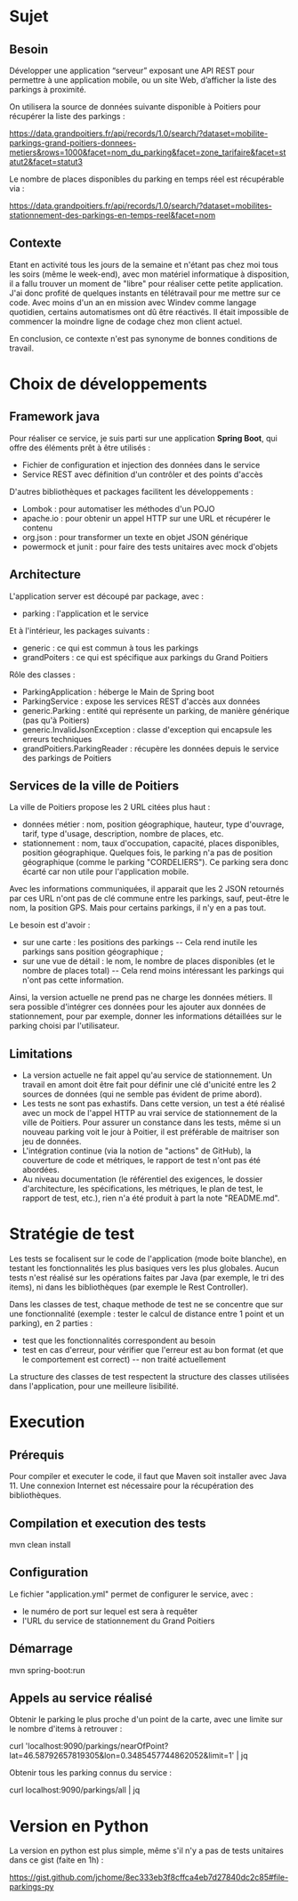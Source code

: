 # Sujet
## Besoin
Développer une application “serveur” exposant une API REST pour permettre à une application mobile, ou un site Web, d’afficher la liste des parkings à proximité.

  

On utilisera la source de données suivante disponible à Poitiers pour récupérer la liste des parkings :

https://data.grandpoitiers.fr/api/records/1.0/search/?dataset=mobilite-parkings-grand-poitiers-donnees-metiers&rows=1000&facet=nom_du_parking&facet=zone_tarifaire&facet=statut2&facet=statut3

  

Le nombre de places disponibles du parking en temps réel est récupérable via :

https://data.grandpoitiers.fr/api/records/1.0/search/?dataset=mobilites-stationnement-des-parkings-en-temps-reel&facet=nom

## Contexte
Etant en activité tous les jours de la semaine et n'étant pas chez moi tous les soirs (même le week-end), avec mon matériel informatique à disposition, il a fallu trouver un moment de "libre" pour réaliser cette petite application. J'ai donc profité de quelques instants en télétravail pour me mettre sur ce code.
Avec moins d'un an en mission avec Windev comme langage quotidien, certains automatismes ont dû être réactivés. Il était impossible de commencer la moindre ligne de codage chez mon client actuel.

En conclusion, ce contexte n'est pas synonyme de bonnes conditions de travail.


# Choix de développements
## Framework java
Pour réaliser ce service, je suis parti sur une application **Spring Boot**, qui offre des éléments prêt à être utilisés :

 - Fichier de configuration et injection des données dans le service
 - Service REST avec définition d'un contrôler et des points d'accès

D'autres bibliothèques et packages facilitent les développements :
 - Lombok : pour automatiser les méthodes d'un POJO
 - apache.io : pour obtenir un appel HTTP sur une URL et récupérer le contenu
 - org.json : pour transformer un texte en objet JSON générique
 - powermock et junit : pour faire des tests unitaires avec mock d'objets
 

## Architecture
L'application server est découpé par package, avec :
 - parking : l'application et le service
 
Et à l'intérieur, les packages suivants :
 - generic : ce qui est commun à tous les parkings
 - grandPoiters : ce qui est spécifique aux parkings du Grand Poitiers


Rôle des classes :
- ParkingApplication : héberge le Main de Spring boot
- ParkingService : expose les services REST d'accès aux données
- generic.Parking : entité qui représente un parking, de manière générique (pas qu'à Poitiers)
- generic.InvalidJsonException : classe d'exception qui encapsule les erreurs techniques
- grandPoitiers.ParkingReader : récupère les données depuis le service des parkings de Poitiers


## Services de la ville de Poitiers

La ville de Poitiers propose les 2 URL citées plus haut :
 - données métier : nom, position géographique, hauteur, type d'ouvrage, tarif, type d'usage, description, nombre de places, etc.
 - stationnement : nom, taux d'occupation, capacité, places disponibles, position géographique. Quelques fois, le parking n'a pas de position géographique (comme le parking "CORDELIERS"). Ce parking sera donc écarté car non utile pour l'application mobile.

Avec les informations communiquées, il apparait que les 2 JSON retournés par ces URL n'ont pas de clé commune entre les parkings, sauf, peut-être le nom, la position GPS. Mais pour certains parkings, il n'y en a pas tout.

Le besoin est d'avoir : 
 - sur une carte : les positions des parkings -- Cela rend inutile les parkings sans position géographique ;
 - sur une vue de détail : le nom, le nombre de places disponibles (et le nombre de places total) -- Cela rend moins intéressant les parkings qui n'ont pas cette information.

Ainsi, la version actuelle ne prend pas ne charge les données métiers. Il sera possible d'intégrer ces données pour les ajouter aux données de stationnement, pour par exemple, donner les informations détaillées sur le parking choisi par l'utilisateur.

## Limitations
- La version actuelle ne fait appel qu'au service de stationnement. Un travail en amont doit être fait pour définir une clé d'unicité entre les 2 sources de données (qui ne semble pas évident de prime abord).
- Les tests ne sont pas exhastifs. Dans cette version, un test a été réalisé avec un mock de l'appel HTTP au vrai service de stationnement de la ville de Poitiers. Pour assurer un constance dans les tests, même si un nouveau parking voit le jour à Poitier, il est préférable de maitriser son jeu de données.
- L'intégration continue (via la notion de "actions" de GitHub), la couverture de code et métriques, le rapport de test n'ont pas été abordées.
- Au niveau documentation (le référentiel des exigences, le dossier d'architecture,  les spécifications, les métriques, le plan de test, le rapport de test, etc.), rien n'a été produit à part la note "README.md".

# Stratégie de test
Les tests se focalisent sur le code de l'application (mode boite blanche), en testant les fonctionnalités les plus basiques vers les plus globales.
Aucun tests n'est réalisé sur les opérations faites par Java (par exemple, le tri des items), ni dans les bibliothèques (par exemple le Rest Controller). 

Dans les classes de test, chaque methode de test ne se concentre que sur une fonctionnalité (exemple : tester le calcul de distance entre 1 point et un parking), en 2 parties :
 - test que les fonctionnalités correspondent au besoin
 - test en cas d'erreur, pour vérifier que l'erreur est au bon format (et que le comportement est correct) -- non traité actuellement

La structure des classes de test respectent la structure des classes utilisées dans l'application, pour une meilleure lisibilité.

# Execution
## Prérequis
Pour compiler et executer le code, il faut que Maven soit installer avec Java 11. Une connexion Internet est nécessaire pour la récupération des bibliothèques.

## Compilation et execution des tests
mvn clean install

## Configuration
Le fichier "application.yml" permet de configurer le service, avec : 
 - le numéro de port sur lequel est sera à requêter
 - l'URL du service de stationnement du Grand Poitiers

## Démarrage
mvn spring-boot:run

## Appels au service réalisé
Obtenir le parking le plus proche d'un point de la carte, avec une limite sur le nombre d'items à retrouver :

curl 'localhost:9090/parkings/nearOfPoint?lat=46.58792657819305&lon=0.3485457744862052&limit=1' | jq


Obtenir tous les parking connus du service :

curl localhost:9090/parkings/all | jq

# Version en Python
La version en python est plus simple, même s'il n'y a pas de tests unitaires dans ce gist (faite en 1h) :

https://gist.github.com/jchome/8ec333eb3f8cffca4eb7d27840dc2c85#file-parkings-py


